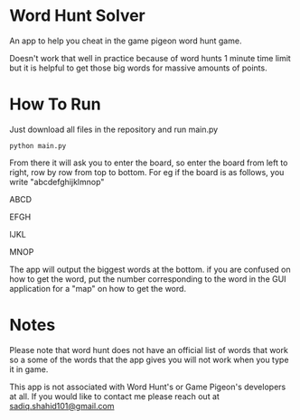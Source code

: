 # Word Hunt Solver
An app to help you cheat in the game pigeon word hunt game.

Doesn't work that well in practice because of word hunts 1 minute time limit
but it is helpful to get those big words for massive amounts of points.

# How To Run
Just download all files in the repository and run main.py
```
python main.py
```
From there it will ask you to enter the board, so enter the board
from left to right, row by row from top to bottom. For eg
if the board is as follows, you write "abcdefghijklmnop"

ABCD

EFGH

IJKL

MNOP


The app will output the biggest words at the bottom.
if you are confused on how to get the word, put the number corresponding
to the word in the GUI application for a "map" on how to get the word.

# Notes

Please note that word hunt does not have an official list of words that work
so a some of the words that the app gives you will not work when you type it
in game.

This app is not associated with Word Hunt's or Game Pigeon's developers at all.
If you would like to contact me please reach out at sadiq.shahid101@gmail.com
